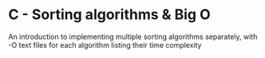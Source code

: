 # C - Sorting algorithms & Big O
An introduction to implementing multiple sorting algorithms separately, with -O text files for each algorithm listing their time complexity
